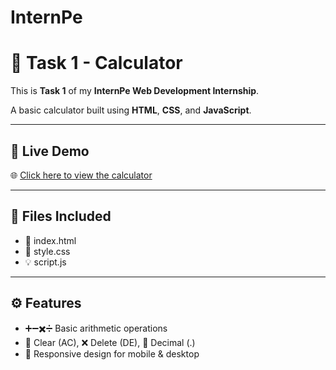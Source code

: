 # InternPe
# 🧮 Task 1 - Calculator

This is **Task 1** of my **InternPe Web Development Internship**.

A basic calculator built using **HTML**, **CSS**, and **JavaScript**.

---

## 🔗 Live Demo
🌐 [Click here to view the calculator](https://github.com/s-s-shriram/InternPe-Task1-CALCULATOR/)

---

## 📁 Files Included
- 📄 index.html  
- 🎨 style.css  
- 💡 script.js

---

## ⚙️ Features
- ➕➖✖️➗ Basic arithmetic operations  
- 🧹 Clear (AC), ❌ Delete (DE), 🔘 Decimal (.)  
- 📱 Responsive design for mobile & desktop

